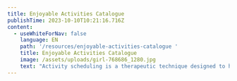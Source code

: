 ```yaml
---
title: Enjoyable Activities Catalogue
publishTime: 2023-10-10T10:21:16.716Z
content:
  - useWhiteForNav: false
    language: EN
    path: '/resources/enjoyable-activities-catalogue '
    title: Enjoyable Activities Catalogue
    image: /assets/uploads/girl-768686_1280.jpg
    text: "Activity scheduling is a therapeutic technique designed to help you take care of yourself, boost your mood, and decrease loneliness. These are just ideas, and you're welcome to add your own activities to this list. The key is to find activities that are enjoyable and meaningful for you and plan when you will do them.\n\n> Instruction:\n>\n> 1. Read through this catalogue \n> 2. Pick the activities you like (or get inspired and come up with your own ideas)\n> 3. Schedule it in your calendar\n> 4. Enjoy the process when doing it\n\n\n\n1. Spending time in nature (inspiration from [Bo Steffan Nielsson](https://www.linkedin.com/in/nielsson/): I walk 2-3 jours in the forest.\\\n   With a friend sometimes, but mostly alone to stop thinking too much and just be :))\n2. Walking with your/your friend's/neighbor's dog or cat\n3. Feeding birds or just watching them\n4. Scheduling a day with nothing to do\n5. Watching the clouds drift by\n6. Stargazing or camping under the stars\n7. Gardening\n8. Going out for brunch/lunch/dinner\n9. Cycling\n10. Painting your (or someone else's) nails\n11. Buying gifts\n12. Horseriding\n13. Baking something to share with your family/neighbors/friends/colleagues etc.\n14. Going to the ballet or opera\n15. Going to a spa, sauna, or steam bath\n16. Lighting scented candles, oils, or incense\n17. Going to a movie\n18. Playing board games\n19. Playing Frisbee\n20. Rock climbing\n21. Sightseeing in your city or town\n22. Photography\n23. Doing something spiritual\n24. Baking home-made bread\n25. Pottery and ceramics\n26. Taking acting or improv classes\n27. Learning to play a musical instrument\n28. Taking food tasting tour\n29. Early morning coffee/tea and reading book (inspiration from [Vitaliy Stanyshevskyy](https://www.linkedin.com/in/stanyshevskyy/): Brewing some tasty coffee and reading a fiction book each morning is a great way to get ready before a busy day.)\n30. Going to a gym (inspiration from [Yuliia Batrakova:](https://www.linkedin.com/in/yuliia-batrakova/) I go to the gym 5 times a week and didn’t know how addictive it would become when the habit was created\U0001F601)\n31. Talking to an older relative and asking them about their life\n32. Listening to your favorite music (or a classical one)\n33. Making your bed with fresh sheets\n34.\n35. Planning a themed party with costumes\n36. Creating a pleasurable morning routine (inspiration from [Kasper Karup:](https://www.linkedin.com/in/kasperkarup/) 20 min movement, 10 min meditation, and breathwork, ending with an ice cold shower \U0001F9CAOften a morning walk before my daughter wakes up ☺️ Starting the day from a good place is so crucial)\n37. Watching funny videos on YouTube\n38."
---
```


